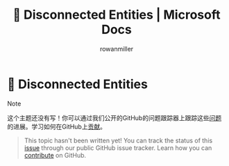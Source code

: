 ﻿---
title: 🔧 Disconnected Entities | Microsoft Docs
author: rowanmiller
ms.author: divega

ms.date: 10/27/2016

ms.assetid: 2533b195-d357-4056-b0e0-8698971bc3b0
ms.technology: entity-framework-core
 
uid: core/saving/disconnected-entities
---
# 🔧 Disconnected Entities

> [!NOTE]
> 这个主题还没有写！你可以通过我们公开的GitHub的问题跟踪器上跟踪这些[问题](https://github.com/aspnet/EntityFramework.Docs/issues/126)的进展。学习如何在GitHub上[贡献](https://github.com/aspnet/entityframework.docs/blob/master/contributing.md)。

> This topic hasn't been written yet! You can track the status of this [issue](https://github.com/aspnet/EntityFramework.Docs/issues/126) through our public GitHub issue tracker. Learn how you can [contribute](https://github.com/aspnet/EntityFramework.Docs/blob/master/CONTRIBUTING.md) on GitHub.
